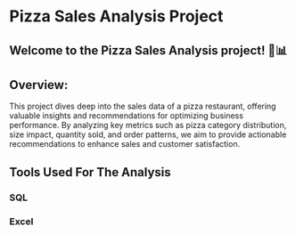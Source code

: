 # Pizza Sales Analysis Project
## Welcome to the Pizza Sales Analysis project! 🍕📊

## Overview:
This project dives deep into the sales data of a pizza restaurant, offering valuable insights and recommendations for optimizing business performance. By analyzing key metrics such as pizza category distribution, size impact, quantity sold, and order patterns, we aim to provide actionable recommendations to enhance sales and customer satisfaction. 

## Tools Used For The Analysis 
### SQL 
### Excel 
